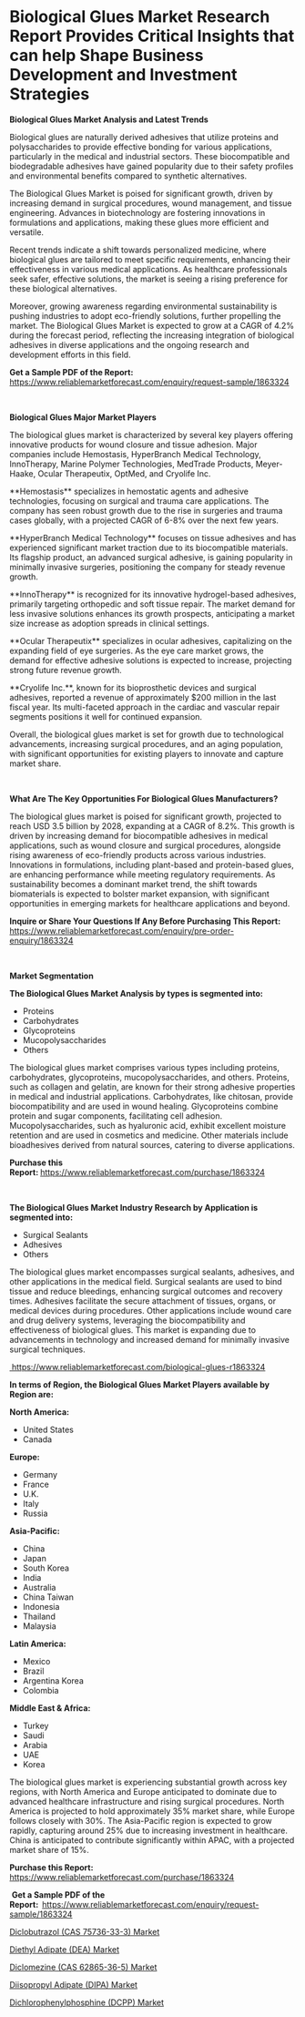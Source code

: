 <p><h1>Biological Glues Market Research Report Provides Critical Insights that can help Shape Business Development and Investment Strategies</h1></p><p><strong>Biological Glues Market Analysis and Latest Trends</strong></p>
<p><p>Biological glues are naturally derived adhesives that utilize proteins and polysaccharides to provide effective bonding for various applications, particularly in the medical and industrial sectors. These biocompatible and biodegradable adhesives have gained popularity due to their safety profiles and environmental benefits compared to synthetic alternatives. </p><p>The Biological Glues Market is poised for significant growth, driven by increasing demand in surgical procedures, wound management, and tissue engineering. Advances in biotechnology are fostering innovations in formulations and applications, making these glues more efficient and versatile. </p><p>Recent trends indicate a shift towards personalized medicine, where biological glues are tailored to meet specific requirements, enhancing their effectiveness in various medical applications. As healthcare professionals seek safer, effective solutions, the market is seeing a rising preference for these biological alternatives. </p><p>Moreover, growing awareness regarding environmental sustainability is pushing industries to adopt eco-friendly solutions, further propelling the market. The Biological Glues Market is expected to grow at a CAGR of 4.2% during the forecast period, reflecting the increasing integration of biological adhesives in diverse applications and the ongoing research and development efforts in this field.</p></p>
<p><strong>Get a Sample PDF of the Report:&nbsp;</strong> <a href="https://www.reliablemarketforecast.com/enquiry/request-sample/1863324?utm_campaign=1900&utm_medium=2&utm_source=Github&utm_content=ia&utm_term=03042025&utm_id=biological-glues">https://www.reliablemarketforecast.com/enquiry/request-sample/1863324</a></p>
<p>&nbsp;</p>
<p><strong>Biological Glues Major Market Players</strong></p>
<p><p>The biological glues market is characterized by several key players offering innovative products for wound closure and tissue adhesion. Major companies include Hemostasis, HyperBranch Medical Technology, InnoTherapy, Marine Polymer Technologies, MedTrade Products, Meyer-Haake, Ocular Therapeutix, OptMed, and Cryolife Inc.</p><p>**Hemostasis** specializes in hemostatic agents and adhesive technologies, focusing on surgical and trauma care applications. The company has seen robust growth due to the rise in surgeries and trauma cases globally, with a projected CAGR of 6-8% over the next few years.</p><p>**HyperBranch Medical Technology** focuses on tissue adhesives and has experienced significant market traction due to its biocompatible materials. Its flagship product, an advanced surgical adhesive, is gaining popularity in minimally invasive surgeries, positioning the company for steady revenue growth.</p><p>**InnoTherapy** is recognized for its innovative hydrogel-based adhesives, primarily targeting orthopedic and soft tissue repair. The market demand for less invasive solutions enhances its growth prospects, anticipating a market size increase as adoption spreads in clinical settings.</p><p>**Ocular Therapeutix** specializes in ocular adhesives, capitalizing on the expanding field of eye surgeries. As the eye care market grows, the demand for effective adhesive solutions is expected to increase, projecting strong future revenue growth.</p><p>**Cryolife Inc.**, known for its bioprosthetic devices and surgical adhesives, reported a revenue of approximately $200 million in the last fiscal year. Its multi-faceted approach in the cardiac and vascular repair segments positions it well for continued expansion.</p><p>Overall, the biological glues market is set for growth due to technological advancements, increasing surgical procedures, and an aging population, with significant opportunities for existing players to innovate and capture market share.</p></p>
<p>&nbsp;</p>
<p><strong>What Are The Key Opportunities For Biological Glues Manufacturers?</strong></p>
<p><p>The biological glues market is poised for significant growth, projected to reach USD 3.5 billion by 2028, expanding at a CAGR of 8.2%. This growth is driven by increasing demand for biocompatible adhesives in medical applications, such as wound closure and surgical procedures, alongside rising awareness of eco-friendly products across various industries. Innovations in formulations, including plant-based and protein-based glues, are enhancing performance while meeting regulatory requirements. As sustainability becomes a dominant market trend, the shift towards biomaterials is expected to bolster market expansion, with significant opportunities in emerging markets for healthcare applications and beyond.</p></p>
<p><strong>Inquire or Share Your Questions If Any Before Purchasing This Report:</strong> <a href="https://www.reliablemarketforecast.com/enquiry/pre-order-enquiry/1863324?utm_campaign=1900&utm_medium=2&utm_source=Github&utm_content=ia&utm_term=03042025&utm_id=biological-glues">https://www.reliablemarketforecast.com/enquiry/pre-order-enquiry/1863324</a></p>
<p>&nbsp;</p>
<p><strong>Market Segmentation</strong></p>
<p><strong>The Biological Glues Market Analysis by types is segmented into:</strong></p>
<p><ul><li>Proteins</li><li>Carbohydrates</li><li>Glycoproteins</li><li>Mucopolysaccharides</li><li>Others</li></ul></p>
<p><p>The biological glues market comprises various types including proteins, carbohydrates, glycoproteins, mucopolysaccharides, and others. Proteins, such as collagen and gelatin, are known for their strong adhesive properties in medical and industrial applications. Carbohydrates, like chitosan, provide biocompatibility and are used in wound healing. Glycoproteins combine protein and sugar components, facilitating cell adhesion. Mucopolysaccharides, such as hyaluronic acid, exhibit excellent moisture retention and are used in cosmetics and medicine. Other materials include bioadhesives derived from natural sources, catering to diverse applications.</p></p>
<p><strong>Purchase this Report:&nbsp;</strong><a href="https://www.reliablemarketforecast.com/purchase/1863324?utm_campaign=1900&utm_medium=2&utm_source=Github&utm_content=ia&utm_term=03042025&utm_id=biological-glues">https://www.reliablemarketforecast.com/purchase/1863324</a></p>
<p>&nbsp;</p>
<p><strong>The Biological Glues Market Industry Research by Application is segmented into:</strong></p>
<p><ul><li>Surgical Sealants</li><li>Adhesives</li><li>Others</li></ul></p>
<p><p>The biological glues market encompasses surgical sealants, adhesives, and other applications in the medical field. Surgical sealants are used to bind tissue and reduce bleedings, enhancing surgical outcomes and recovery times. Adhesives facilitate the secure attachment of tissues, organs, or medical devices during procedures. Other applications include wound care and drug delivery systems, leveraging the biocompatibility and effectiveness of biological glues. This market is expanding due to advancements in technology and increased demand for minimally invasive surgical techniques.</p></p>
<p><a href="https://www.reliablemarketforecast.com/biological-glues-r1863324?utm_campaign=1900&utm_medium=2&utm_source=Github&utm_content=ia&utm_term=03042025&utm_id=biological-glues">&nbsp;https://www.reliablemarketforecast.com/biological-glues-r1863324</a></p>
<p><strong>In terms of Region, the Biological Glues Market Players available by Region are:</strong></p>
<p>
    <p> <strong> North America: </strong>
        <ul>
            <li>United States</li>
            <li>Canada</li>
        </ul>
        </p> 
    <p> <strong> Europe: </strong>
        <ul>
            <li>Germany</li>
            <li>France</li>
            <li>U.K.</li>
            <li>Italy</li>
            <li>Russia</li>
        </ul>
        </p> 
    <p> <strong> Asia-Pacific: </strong>
        <ul>
            <li>China</li>
            <li>Japan</li>
            <li>South Korea</li>
            <li>India</li>
            <li>Australia</li>
            <li>China Taiwan</li>
            <li>Indonesia</li>
            <li>Thailand</li>
            <li>Malaysia</li>
        </ul>
        </p> 
    <p> <strong> Latin America: </strong>
        <ul>
            <li>Mexico</li>
            <li>Brazil</li>
            <li>Argentina Korea</li>
            <li>Colombia</li>
        </ul>
        </p> 
    <p> <strong> Middle East & Africa: </strong>
        <ul>
            <li>Turkey</li>
            <li>Saudi</li>
            <li>Arabia</li>
            <li>UAE</li>
            <li>Korea</li>
        </ul>
    </p>
    </p>
<p><p>The biological glues market is experiencing substantial growth across key regions, with North America and Europe anticipated to dominate due to advanced healthcare infrastructure and rising surgical procedures. North America is projected to hold approximately 35% market share, while Europe follows closely with 30%. The Asia-Pacific region is expected to grow rapidly, capturing around 25% due to increasing investment in healthcare. China is anticipated to contribute significantly within APAC, with a projected market share of 15%.</p></p>
<p><strong>Purchase this Report: </strong><a href="https://www.reliablemarketforecast.com/purchase/1863324?utm_campaign=1900&utm_medium=2&utm_source=Github&utm_content=ia&utm_term=03042025&utm_id=biological-glues">https://www.reliablemarketforecast.com/purchase/1863324</a></p>
<p>&nbsp;<strong>Get a Sample PDF of the Report:&nbsp;&nbsp;</strong><a href="https://www.reliablemarketforecast.com/enquiry/request-sample/1863324?utm_campaign=1900&utm_medium=2&utm_source=Github&utm_content=ia&utm_term=03042025&utm_id=biological-glues">https://www.reliablemarketforecast.com/enquiry/request-sample/1863324</a></p>
<p><strong></strong></p>
<p><p><a href="https://github.com/iontahoehlct/Market-Research-Report-List-1/blob/main/diclobutrazol-cas-75736-33-3-market.md?utm_campaign=1900&utm_medium=2&utm_source=Github&utm_content=ia&utm_term=03042025&utm_id=biological-glues">Diclobutrazol (CAS 75736-33-3) Market</a></p><p><a href="https://github.com/rogetspate12/Market-Research-Report-List-1/blob/main/diethyl-adipate-dea-market.md?utm_campaign=1900&utm_medium=2&utm_source=Github&utm_content=ia&utm_term=03042025&utm_id=biological-glues">Diethyl Adipate (DEA) Market</a></p><p><a href="https://github.com/sahoolipko6f/Market-Research-Report-List-1/blob/main/diclomezine-cas-62865-36-5-market.md?utm_campaign=1900&utm_medium=2&utm_source=Github&utm_content=ia&utm_term=03042025&utm_id=biological-glues">Diclomezine (CAS 62865-36-5) Market</a></p><p><a href="https://github.com/ranewknaller/Market-Research-Report-List-1/blob/main/diisopropyl-adipate-dipa-market.md?utm_campaign=1900&utm_medium=2&utm_source=Github&utm_content=ia&utm_term=03042025&utm_id=biological-glues">Diisopropyl Adipate (DIPA) Market</a></p><p><a href="https://github.com/nxauwedaroui2/Market-Research-Report-List-1/blob/main/dichlorophenylphosphine-dcpp-market.md?utm_campaign=1900&utm_medium=2&utm_source=Github&utm_content=ia&utm_term=03042025&utm_id=biological-glues">Dichlorophenylphosphine (DCPP) Market</a></p></p>